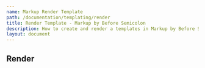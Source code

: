 ```yaml
---
name: Markup Render Template
path: /documentation/templating/render
title: Render Template - Markup by Before Semicolon
description: How to create and render a templates in Markup by Before Semicolon
layout: document
---
```


## Render

